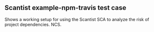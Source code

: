 ## Scantist example-npm-travis test case

Shows a working setup for using the Scantist SCA to analyze the risk of project dependencies. NCS.

